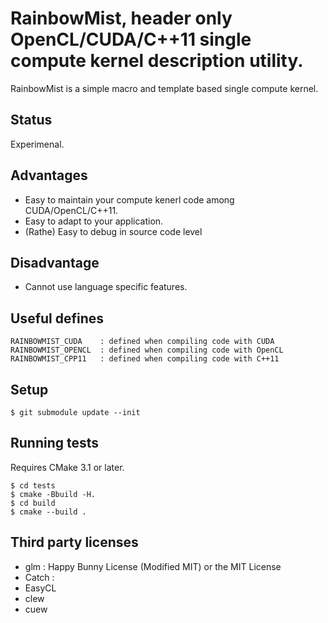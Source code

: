 # RainbowMist, header only OpenCL/CUDA/C++11 single compute kernel description utility.

RainbowMist is a simple macro and template based single compute kernel.

## Status

Experimenal.

## Advantages

* Easy to maintain your compute kenerl code among CUDA/OpenCL/C++11.
* Easy to adapt to your application.
* (Rathe) Easy to debug in source code level

## Disadvantage

* Cannot use language specific features.

## Useful defines

```
RAINBOWMIST_CUDA    : defined when compiling code with CUDA
RAINBOWMIST_OPENCL  : defined when compiling code with OpenCL
RAINBOWMIST_CPP11   : defined when compiling code with C++11
```


## Setup

```
$ git submodule update --init
```

## Running tests

Requires CMake 3.1 or later.

```
$ cd tests
$ cmake -Bbuild -H.
$ cd build
$ cmake --build .
```

## Third party licenses

* glm : Happy Bunny License (Modified MIT) or the MIT License
* Catch : 
* EasyCL
* clew
* cuew

